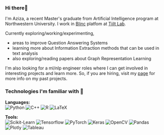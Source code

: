 ### Hi there👋 
 
I'm Aziza, a recent Master's graduate from Artificial Intelligence program at Northwestern University. I work in [Blinc](https://tiilt.northwestern.edu/projects/blinc/) platfom at [Tiilt Lab](https://tiilt.northwestern.edu).

Currently exploring/working/experimenting, 
- areas to improve Question Answering Systems
- learning more about Information Extraction methods that can be used in text analysis 
- also exploring/reading papers about Graph Representation Learning

I'm also looking for a ml/nlp engineer roles where I can get involved in interesting projects and learn more. So, if you are hiring, visit my [page](https://azizamirsaidova.github.io) for more info on my past projects.

### Technologies I'm familiar with 🔬

**Languages:**  
![Python](https://img.shields.io/badge/Python-3776AB?style=for-the-badge&logo=python&logoColor=white) ![C++](https://img.shields.io/badge/c++-%2300599C.svg?style=for-the-badge&logo=c%2B%2B&logoColor=white) ![R](https://img.shields.io/badge/r-%23276DC3.svg?style=for-the-badge&logo=r&logoColor=white) ![LaTeX](https://img.shields.io/badge/latex-%23008080.svg?style=for-the-badge&logo=latex&logoColor=white) 


**Tools:**  
![Scikit-Learn](https://img.shields.io/badge/Scikit--Learn-F7931E?style=for-the-badge&logo=scikit-learn&logoColor=white)  ![Tensorflow](https://img.shields.io/badge/Tensorflow-FF6F00?style=for-the-badge&logo=tensorflow&logoColor=white) ![PyTorch](https://img.shields.io/badge/PyTorch-EE4C2C?style=for-the-badge&logo=pytorch&logoColor=white) ![Keras](https://img.shields.io/badge/Keras-D00000?style=for-the-badge&logo=keras&logoColor=white) ![OpenCV](https://img.shields.io/badge/OpenCV-5C3EE8?style=for-the-badge&logo=opencv&logoColor=white)  ![Pandas](https://img.shields.io/badge/Pandas-150458?style=for-the-badge&logo=pandas&logoColor=white) ![Plotly](https://img.shields.io/badge/Plotly-%233F4F75.svg?style=for-the-badge&logo=plotly&logoColor=white) ![Tableau](https://img.shields.io/badge/Tableau-E97627?style=for-the-badge&logo=Tableau&logoColor=white)



